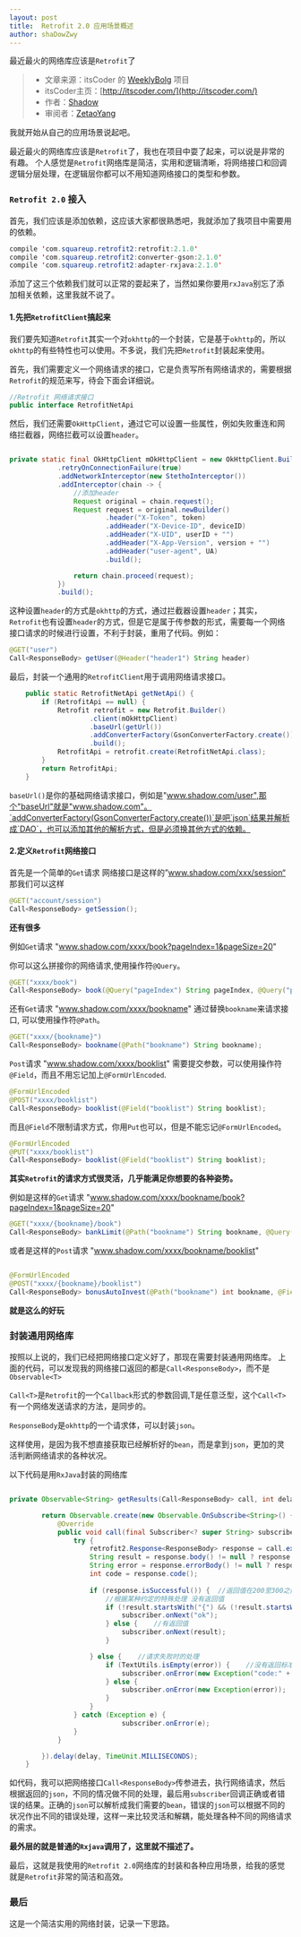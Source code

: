 ```yaml
---
layout: post
title:  Retrofit 2.0 应用场景概述
author: shaDowZwy
---
```


最近最火的网络库应该是`Retrofit`了


>- 文章来源：itsCoder 的 [WeeklyBolg](https://github.com/itsCoder/weeklyblog) 项目
>- itsCoder主页：[http://itscoder.com/](http://itscoder.com/)
>- 作者：[Shadow]( https://github.com/shaDowZwy )
>- 审阅者：[ZetaoYang](https://github.com/ZetaoYang)

我就开始从自己的应用场景说起吧。

最近最火的网络库应该是`Retrofit`了，我也在项目中耍了起来，可以说是非常的有趣。
个人感觉是`Retrofit`网络库是简洁，实用和逻辑清晰，将网络接口和回调逻辑分层处理，在逻辑层你都可以不用知道网络接口的类型和参数。


### **`Retrofit 2.0` 接入**
首先，我们应该是添加依赖，这应该大家都很熟悉吧，我就添加了我项目中需要用的依赖。

```java
compile 'com.squareup.retrofit2:retrofit:2.1.0'
compile 'com.squareup.retrofit2:converter-gson:2.1.0'
compile 'com.squareup.retrofit2:adapter-rxjava:2.1.0'
```
添加了这三个依赖我们就可以正常的耍起来了，当然如果你要用`rxJava`别忘了添加相关依赖，这里我就不说了。

#### **1.先把`RetrofitClient`搞起来**
我们要先知道`Retrofit`其实一个对`okhttp`的一个封装，它是基于`okhttp`的，所以`okhttp`的有些特性也可以使用。不多说，我们先把`Retrofit`封装起来使用。


首先，我们需要定义一个网络请求的接口，它是负责写所有网络请求的，需要根据`Retrofit`的规范来写，待会下面会详细说。


```java
//Retrofit 网络请求接口
public interface RetrofitNetApi 
```

然后，我们还需要`OkHttpClient`，通过它可以设置一些属性，例如失败重连和网络拦截器，网络拦截可以设置`header`。

```java

private static final OkHttpClient mOkHttpClient = new OkHttpClient.Builder()
            .retryOnConnectionFailure(true)
            .addNetworkInterceptor(new StethoInterceptor())
            .addInterceptor(chain -> {
                //添加header
                Request original = chain.request();
                Request request = original.newBuilder()
                        .header("X-Token", token)
                        .addHeader("X-Device-ID", deviceID)
                        .addHeader("X-UID", userID + "")
                        .addHeader("X-App-Version", version + "")
                        .addHeader("user-agent", UA)
                        .build();

                return chain.proceed(request);
            })
            .build();

```
这种设置`header`的方式是`okhttp`的方式，通过拦截器设置`header`；其实，`Retrofit`也有设置`header`的方式，但是它是属于传参数的形式，需要每一个网络接口请求的时候进行设置，不利于封装，重用了代码。例如：

```java
@GET("user")
Call<ResponseBody> getUser(@Header("header1") String header)
```

最后，封装一个通用的`RetrofitClient`用于调用网络请求接口。

```java
    public static RetrofitNetApi getNetApi() {
        if (RetrofitApi == null) {
            Retrofit retrofit = new Retrofit.Builder()
                    .client(mOkHttpClient)
                    .baseUrl(getUrl())
                    .addConverterFactory(GsonConverterFactory.create())
                    .build();
            RetrofitApi = retrofit.create(RetrofitNetApi.class);
        }
        return RetrofitApi;
    }
```

`baseUrl()`是你的基础网络请求接口，例如是"www.shadow.com/user",那个"baseUrl"就是"www.shadow.com"。`addConverterFactory(GsonConverterFactory.create())`是吧`json`结果并解析成`DAO`，也可以添加其他的解析方式，但是必须换其他方式的依赖。


#### **2.定义`Retrofit`网络接口**

首先是一个简单的`Get`请求
网络接口是这样的”www.shadow.com/xxx/session“
那我们可以这样

```java
@GET("account/session")
Call<ResponseBody> getSession();
```

**还有很多**

例如`Get`请求 "www.shadow.com/xxxx/book?pageIndex=1&pageSize=20"


你可以这么拼接你的网络请求,使用操作符`@Query`。

```java
@GET("xxxx/book")
Call<ResponseBody> book(@Query("pageIndex") String pageIndex, @Query("pageSize") String pageSize);

```



还有`Get`请求 "www.shadow.com/xxxx/bookname" 通过替换`bookname`来请求接口,
可以使用操作符`@Path`。

```java
@GET("xxxx/{bookname}")
Call<ResponseBody> bookname(@Path("bookname") String bookname);
```




`Post`请求 "www.shadow.com/xxxx/booklist" 需要提交参数，可以使用操作符`@Field`，而且不用忘记加上`@FormUrlEncoded`.

```java
@FormUrlEncoded
@POST("xxxx/booklist")
Call<ResponseBody> booklist(@Field("booklist") String booklist);
```

而且`@Field`不限制请求方式，你用`Put`也可以，但是不能忘记`@FormUrlEncoded`。

```java
@FormUrlEncoded
@PUT("xxxx/booklist")
Call<ResponseBody> booklist(@Field("booklist") String booklist);
```

**其实`Retrofit`的请求方式很灵活，几乎能满足你想要的各种姿势。**

例如是这样的`Get`请求 
"www.shadow.com/xxxx/bookname/book?pageIndex=1&pageSize=20"

```java
@GET("xxxx/{bookname}/book")
Call<ResponseBody> bankLimit(@Path("bookname") String bookname, @Query("pageIndex") String pageIndex,@Query("pageSize") String pageSize);
```

或者是这样的`Post`请求
"www.shadow.com/xxxx/bookname/booklist"

```java

@FormUrlEncoded
@POST("xxxx/{bookname}/booklist")
Call<ResponseBody> bonusAutoInvest(@Path("bookname") int bookname, @Field("booklist") boolean booklist);

```

**就是这么的好玩**



### **封装通用网络库**

按照以上说的，我们已经把网络接口定义好了，那现在需要封装通用网络库。
上面的代码，可以发现我的网络接口返回的都是`Call<ResponseBody>`，而不是`Observable<T>`

`Call<T>`是`Retrofit`的一个`Callback`形式的参数回调,T是任意泛型，这个`Call<T>`有一个网络发送请求的方法，是同步的。

`ResponseBody`是`okhttp`的一个请求体，可以封装`json`。

这样使用，是因为我不想直接获取已经解析好的`bean`，而是拿到`json`，更加的灵活判断网络请求的各种状况。

以下代码是用`RxJava`封装的网络库

```java

private Observable<String> getResults(Call<ResponseBody> call, int delay) {

        return Observable.create(new Observable.OnSubscribe<String>() {
            @Override
            public void call(final Subscriber<? super String> subscriber) {
                try {
                    retrofit2.Response<ResponseBody> response = call.execute();
                    String result = response.body() != null ? response.body().string() : "";
                    String error = response.errorBody() != null ? response.errorBody().string() : "";
                    int code = response.code();
                   
                    if (response.isSuccessful()) {  //返回值在200至300之间表示返回成功
                        //根据某种约定的特殊处理 没有返回值
                        if (!result.startsWith("{") && (!result.startsWith("[")) || code == 204 || result.equals("{}"){ 
                            subscriber.onNext("ok");
                        } else {    //有返回值
                            subscriber.onNext(result);
                        }

                    } else {    //请求失败时的处理
                        if (TextUtils.isEmpty(error)) {    //没有返回标准的报错信息
                            subscriber.onError(new Exception("code:" + code));
                        } else {
                            subscriber.onError(new Exception(error));
                        }
                    }
                } catch (Exception e) {
                            subscriber.onError(e);
                }
            }

        }).delay(delay, TimeUnit.MILLISECONDS);
    }


```

如代码，我可以把网络接口`Call<ResponseBody>`传参进去，执行网络请求，然后根据返回的`json`，不同的情况做不同的处理，最后用`subscriber`回调正确或者错误的结果。正确的`json`可以解析成我们需要的`bean`，错误的`json`可以根据不同的状况作出不同的错误处理，这样一来比较灵活和解耦，能处理各种不同的网络请求的需求。

**最外层的就是普通的`Rxjava`调用了，这里就不描述了。**



最后，这就是我使用的`Retrofit 2.0`网络库的封装和各种应用场景，给我的感觉就是`Retrofit`非常的简洁和高效。





### **最后** 



这是一个简洁实用的网络封装，记录一下思路。


